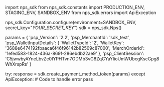 import nps_sdk
from nps_sdk.constants import PRODUCTION_ENV, STAGING_ENV, SANDBOX_ENV
from nps_sdk.errors import ApiException

nps_sdk.Configuration.configure(environment=SANDBOX_ENV,
                            secret_key="_YOUR_SECRET_KEY_")
sdk = nps_sdk.Nps()

params = {
    'psp_Version': '2.2',
    'psp_MerchantId': 'sdk_test',
    'psp_WalletInputDetails': {
        'WalletTypeId': '2',
        'WalletKey': '3688e6474192fbaaca6f46f96142b82509c87000',
        'MerchOrderId': '1efed583-1824-436a-869f-286ebdb22ae9'
    },
    'psp_ClientSession': 'C5jwwbyAYneLbvZe0IYPHTvn7ODMb3vG8ZqCYaYIioUmWUbcgKscGpg8WhXrspRs'
}

try: 
    response = sdk.create_payment_method_token(params) 
except ApiException: 
    # Code to handle error 
    pass 
